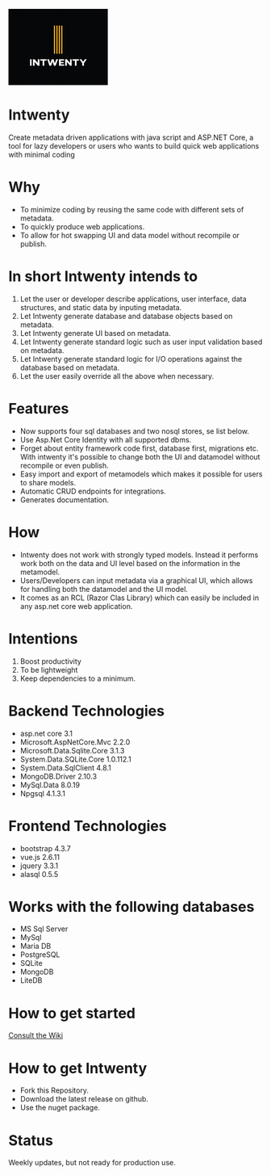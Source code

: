 ![alt text](https://github.com/Domitor/Intwenty/blob/master/IntwentyDemo/wwwroot/images/intwenty_loggo_small.png)


# Intwenty
Create metadata driven applications with java script and ASP.NET Core, a tool for lazy developers or users who wants to build quick web applications with minimal coding

# Why
- To minimize coding by reusing the same code with different sets of metadata.
- To quickly produce web applications.
- To allow for hot swapping UI and data model without recompile or publish.

# In short Intwenty intends to
1. Let the user or developer describe applications, user interface, data structures, and static data by inputing metadata.
2. Let Intwenty generate database and database objects based on metadata.
3. Let Intwenty generate UI based on metadata.
4. Let Intwenty generate standard logic such as user input validation based on metadata.
5. Let Intwenty generate standard logic for I/O operations against the database based on metadata.
6. Let the user easily override all the above when necessary.

# Features
- Now supports four sql databases and two nosql stores, se list below.
- Use Asp.Net Core Identity with all supported dbms.
- Forget about entity framework code first, database first, migrations etc. With intwenty it's possible to change both the UI and datamodel without recompile or even publish.
- Easy import and export of metamodels which makes it possible for users to share models.
- Automatic CRUD endpoints for integrations.
- Generates documentation. 

# How
- Intwenty does not work with strongly typed models. Instead it performs work both on the data and UI level based on the information in the metamodel.
- Users/Developers can input metadata via a graphical UI, which allows for handling both the datamodel and the UI model. 
- It comes as an RCL (Razor Clas Library) which can easily be included in any asp.net core web application.

# Intentions
1. Boost productivity
2. To be lightweight
3. Keep dependencies to a minimum.

# Backend Technologies
- asp.net core 3.1
- Microsoft.AspNetCore.Mvc 2.2.0
- Microsoft.Data.Sqlite.Core 3.1.3
- System.Data.SQLite.Core 1.0.112.1
- System.Data.SqlClient 4.8.1
- MongoDB.Driver 2.10.3
- MySql.Data 8.0.19
- Npgsql 4.1.3.1

# Frontend Technologies
- bootstrap 4.3.7
- vue.js 2.6.11
- jquery 3.3.1
- alasql 0.5.5

# Works with the following databases
- MS Sql Server
- MySql
- Maria DB
- PostgreSQL
- SQLite
- MongoDB
- LiteDB

# How to get started
<a href="https://github.com/Domitor/Intwenty/wiki">Consult the Wiki</a>

# How to get Intwenty
- Fork this Repository.
- Download the latest release on github.
- Use the nuget package.



# Status
Weekly updates, but not ready for production use.








